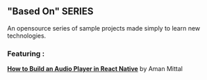 ## "Based On" SERIES

An opensource series of sample projects made simply to learn new technologies.

### Featuring :

**[How to Build an Audio Player in React Native](https://amanhimself.dev/build-an-audio-player-in-react-native)**
by Aman Mittal